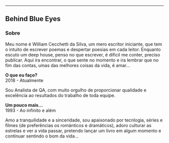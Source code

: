 * * *

Behind Blue Eyes
-----------------

### Sobre

Meu nome é William Cecchetti da Silva, um mero escritor iniciante, que tem o intuito de escrever poemas e despertar poesias em cada leitor. Enquanto escuto um deep house, penso no que escrever, é dificil me conter, preciso publicar. Aqui ira encontrar, o que sente no momento e ira lembrar que no fim das contas, umas das melhores coisas da vida, é amar…

**O que eu faço?** <br />
2018 - Atualmente

Sou Analista de QA, com muito orgulho de proporcionar qualidade e excelência ao resultados do trabalho de toda equipe.

**Um pouco mais…** <br />
1993 - Ao infinito e além

Amo a tranquilidade e a sinceridade, sou apaixonado por tecnlogia, séries e filmes (de preferências os románticos e dramáticos), adoro culturar as estrelas e ver a vida passar, pretendo lançar um livro em algum momento e continuar sentindo o bom da vida…